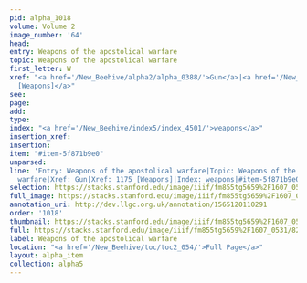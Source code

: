 ```yaml
---
pid: alpha_1018
volume: Volume 2
image_number: '64'
head: 
entry: Weapons of the apostolical warfare
topic: Weapons of the apostolical warfare
first_letter: W
xref: "<a href='/New_Beehive/alpha2/alpha_0388/'>Gun</a>|<a href='/New_Beehive/toc/toc2_228/'>1175
  [Weapons]</a>"
see: 
page: 
add: 
type: 
index: "<a href='/New_Beehive/index5/index_4501/'>weapons</a>"
insertion_xref: 
insertion: 
item: "#item-5f871b9e0"
unparsed: 
line: 'Entry: Weapons of the apostolical warfare|Topic: Weapons of the apostolical
  warfare|Xref: Gun|Xref: 1175 [Weapons]|Index: weapons|#item-5f871b9e0'
selection: https://stacks.stanford.edu/image/iiif/fm855tg5659%2F1607_0531/821,1822,2952,559/full/0/default.jpg
full_image: https://stacks.stanford.edu/image/iiif/fm855tg5659%2F1607_0531/full/full/0/default.jpg
annotation_uri: http://dev.llgc.org.uk/annotation/1565120110291
order: '1018'
thumbnail: https://stacks.stanford.edu/image/iiif/fm855tg5659%2F1607_0531/821,1822,600,180/250,/0/default.jpg
full: https://stacks.stanford.edu/image/iiif/fm855tg5659%2F1607_0531/821,1822,2952,559/full/0/default.jpg
label: Weapons of the apostolical warfare
location: "<a href='/New_Beehive/toc/toc2_054/'>Full Page</a>"
layout: alpha_item
collection: alpha5
---
```

